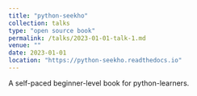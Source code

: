 ```yaml
---
title: "python-seekho"
collection: talks
type: "open source book"
permalink: /talks/2023-01-01-talk-1.md
venue: ""
date: 2023-01-01
location: "https://python-seekho.readthedocs.io"
---
```


A self-paced beginner-level book for python-learners.